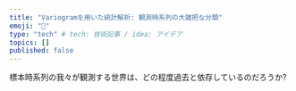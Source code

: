 ```yaml
---
title: "Variogramを用いた統計解析: 観測時系列の大雑把な分類"
emoji: "🦔"
type: "tech" # tech: 技術記事 / idea: アイデア
topics: []
published: false
---
```


標本時系列の我々が観測する世界は、どの程度過去と依存しているのだろうか?